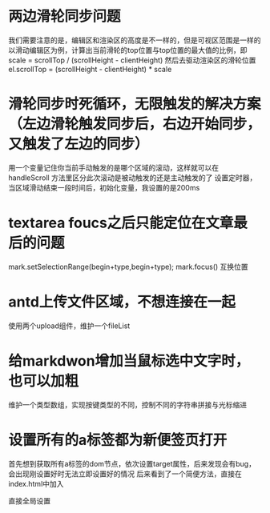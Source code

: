 # 两边滑轮同步问题
我们需要注意的是，编辑区和渲染区的高度是不一样的，但是可视区范围是一样的
以滑动编辑区为例，计算出当前滑轮的top位置与top位置的最大值的比例，即 scale = scrollTop / (scrollHeight - clientHeight)
然后去驱动渲染区的滑轮位置
el.scrollTop = (scrollHeight - clientHeight) * scale

# 滑轮同步时死循环，无限触发的解决方案（左边滑轮触发同步后，右边开始同步，又触发了左边的同步）
用一个变量记住你当前手动触发的是哪个区域的滚动，这样就可以在 handleScroll 方法里区分此次滚动是被动触发的还是主动触发的了
设置定时器，当区域滑动结束一段时间后，初始化变量，我设置的是200ms

# textarea foucs之后只能定位在文章最后的问题
mark.setSelectionRange(begin+type,begin+type);
mark.focus()
互换位置

# antd上传文件区域，不想连接在一起
使用两个upload组件，维护一个fileList

# 给markdwon增加当鼠标选中文字时，也可以加粗
维护一个类型数组，实现按键类型的不同，控制不同的字符串拼接与光标缩进

# 设置所有的a标签都为新便签页打开
首先想到获取所有a标签的dom节点，依次设置target属性，后来发现会有bug，会出现刚设置好时无法立即设置好的情况
后来看到了一个简便方法，直接在index.html中加入
<base target="_blank" />
直接全局设置

